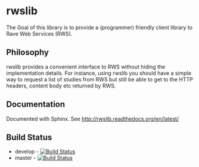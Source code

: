 rwslib
======

The Goal of this library is to provide a (programmer) friendly client library to Rave Web Services (RWS).

Philosophy
----------

rwslib provides a convenient interface to RWS without hiding the implementation details. For instance,
using rwslib you should have a simple way to request a list of studies from RWS but still be able to
get to the HTTP headers, content body etc returned by RWS.

Documentation
-------------

Documented with Sphinx. See http://rwslib.readthedocs.org/en/latest/

Build Status
------------
* develop - [![Build Status](https://travis-ci.com/mdsol/rwslib.svg?branch=develop)](https://travis-ci.com/mdsol/rwslib.svg?branch=develop)
* master - [![Build Status](https://travis-ci.com/mdsol/rwslib.svg?branch=master)](https://travis-ci.com/mdsol/rwslib.svg?branch=master)